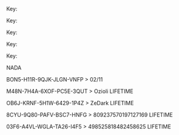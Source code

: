 Key: <article class="markdown-body entry-content container-lg" itemprop="text"><p dir="auto">Key: </p><p dir="auto">Key: </p><p dir="auto">Key: </p><p dir="auto">Key: </p><p dir="auto">NADA</p><p dir="auto"/>
<p dir="auto">BON5-H11R-9QJK-JLGN-VNFP &gt;  02/11</p>
<p dir="auto">M48N-7H4A-6XOF-PC5E-3QUT &gt;  Ozioli LIFETIME</p>
<p dir="auto">OB6J-KRNF-5H1W-6429-1P4Z &gt;  ZeDark LIFETIME</p>

8CYU-9Q80-PAFV-BSC7-HNFG &gt;  809237570197127169 LIFETIME
</article>
03F6-A4VL-WGLA-TA26-I4F5 >  498525818482458625 LIFETIME